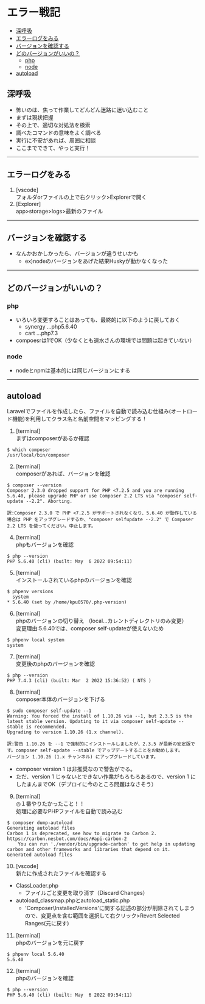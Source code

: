 # エラー戦記

  - [深呼吸](#深呼吸)
  - [エラーログをみる](#エラーログをみる)
  - [バージョンを確認する](#バージョンを確認する)
  - [どのバージョンがいいの？](#どのバージョンがいいの)
    - [php](#php)
    - [node](#node)
  - [autoload](#autoload)
## 深呼吸

- 怖いのは、焦って作業してどんどん迷路に迷い込むこと
- まずは現状把握
- その上で、適切な対処法を検索
- 調べたコマンドの意味をよく調べる
- 実行に不安があれば、周囲に相談
- ここまでできて、やっと実行！

---

## エラーログをみる

1. [vscode]  
フォルダorファイルの上で右クリック>Explorerで開く
2. [Explorer]  
app>storage>logs>最新のファイル

---

## バージョンを確認する

- なんかおかしかったら、バージョンが違うせいかも
  - ex)nodeのバージョンをあげた結果Huskyが動かなくなった

---

## どのバージョンがいいの？

### php
- いろいろ変更することはあっても、最終的に以下のように戻しておく
  - synergy …php5.6.40
  - cart    …php7.3
- compoesrは1でOK（少なくとも速水さんの環境では問題は起きていない）

### node
- nodeとnpmは基本的には同じバージョンにする

---

## autoload

Laravelでファイルを作成したら、ファイルを自動で読み込む仕組み(オートロード機能)を利用してクラス名と名前空間をマッピングする！

1. [terminal]  
まずはcomposerがあるか確認
```
$ which composer  
/usr/local/bin/composer
```

2. [terminal]  
composerがあれば、バージョンを確認
```
$ composer --version  
Composer 2.3.0 dropped support for PHP <7.2.5 and you are running 5.6.40, please upgrade PHP or use Composer 2.2 LTS via "composer self-update --2.2". Aborting.

訳:Composer 2.3.0 で PHP <7.2.5 がサポートされなくなり、5.6.40 が動作している場合は PHP をアップグレードするか、"composer selfupdate --2.2" で Composer 2.2 LTS を使ってください。中止します。
```

4. [terminal]  
phpもバージョンを確認
```
$ php --version
PHP 5.6.40 (cli) (built: May  6 2022 09:54:11) 
```

5. [terminal]  
インストールされているphpのバージョンを確認
```
$ phpenv versions  
  system
* 5.6.40 (set by /home/kpu0570/.php-version)
```

6. [terminal]  
phpのバージョンの切り替え
（local…カレントディレクトリのみ変更）  
変更理由:5.6.40では、composer self-updateが使えないため
```
$ phpenv local system  
system
```

7. [terminal]  
変更後のphpのバージョンを確認
```
$ php --version  
PHP 7.4.3 (cli) (built: Mar  2 2022 15:36:52) ( NTS )
```

8. [terminal]  
composer本体のバージョンを下げる
```
$ sudo composer self-update --1 
Warning: You forced the install of 1.10.26 via --1, but 2.3.5 is the latest stable version. Updating to it via composer self-update --stable is recommended.
Upgrading to version 1.10.26 (1.x channel).

訳:警告 1.10.26 を --1 で強制的にインストールしましたが、2.3.5 が最新の安定版です。composer self-update --stable でアップデートすることをお勧めします。
バージョン 1.10.26 (1.x チャンネル) にアップグレードしています。
```
- composer version 1 は非推奨なので警告がでる。
- ただ、version 1 じゃないとできない作業がもろもろあるので、version 1 にしたまんまでOK（デプロイに今のところ問題はなさそう）


9. [terminal]  
◎１番やりたかったこと！！  
処理に必要なPHPファイルを自動で読み込む
```
$ composer dump-autoload  
Generating autoload files
Carbon 1 is deprecated, see how to migrate to Carbon 2.
https://carbon.nesbot.com/docs/#api-carbon-2
    You can run './vendor/bin/upgrade-carbon' to get help in updating carbon and other frameworks and libraries that depend on it.
Generated autoload files
```

10. [vscode]  
新たに作成されたファイルを確認する  
- ClassLoader.php 
  - ファイルごと変更を取り消す（Discard Changes）
- autoload_classmap.phpとautoload_static.php  
  - 'Composer\\InstalledVersions'に関する記述の部分が削除されてしまうので、変更点を含む範囲を選択して右クリック>Revert Selected Ranges(元に戻す)


11. [terminal]  
phpのバージョンを元に戻す
```
$ phpenv local 5.6.40
5.6.40
```

12.  [terminal]  
phpのバージョンを確認
```
$ php --version
PHP 5.6.40 (cli) (built: May  6 2022 09:54:11) 
```


